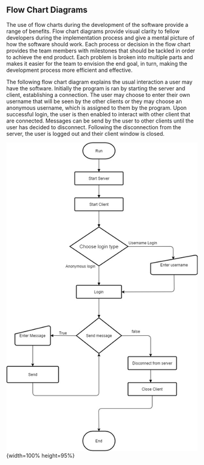 
## Flow Chart Diagrams

The use of flow charts during the development of the software provide a range of benefits. Flow chart diagrams provide visual clarity to fellow developers during the implementation process and give a mental picture of how the software should work. Each process or decision in the flow chart provides the team members with milestones that should be tackled in order to achieve the end product. Each problem is broken into multiple parts and makes it easier for the team to envision the end goal, in turn, making the development process more efficient and effective.

The following flow chart diagram explains the usual interaction a user may have the software. Initially the program is ran by starting the server and client, establishing a connection. The user may choose to enter their own username that will be seen by the other clients or they may choose an anonymous username, which is assigned to them by the program. Upon successful login, the user is then enabled to interact with other client that are connected. Messages can be send by the user to other clients until the user has decided to disconnect. Following the disconnection from the server, the user is logged out and their client window is closed. 


![Flowchart Image. \label{Flowchart}](04_assets/04_system_design/FlowchartDiagrams/FlowChartDiagram.jpg){width=100% height=95%}
